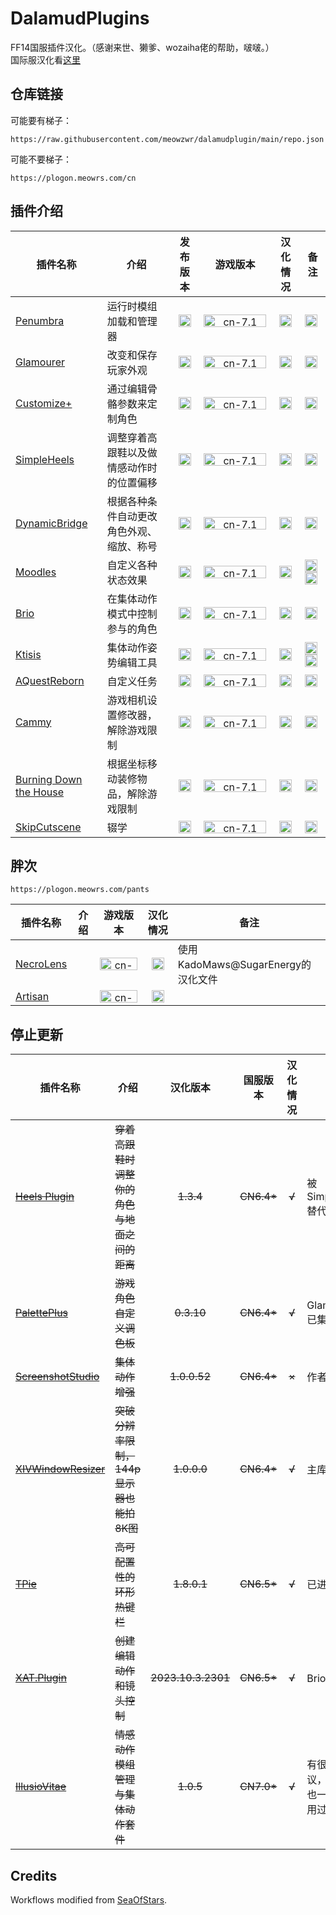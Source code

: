 # DalamudPlugins

FF14国服插件汉化。（感谢来世、獭爹、wozaiha佬的帮助，啵啵。）   
国际服汉化看[这里](https://github.com/MeowZWR/DalamudPlugin/tree/global)

## 仓库链接
可能要有梯子：
```
https://raw.githubusercontent.com/meowzwr/dalamudplugin/main/repo.json
```
可能不要梯子：
```
https://plogon.meowrs.com/cn
```
## 插件介绍

|插件名称|介绍|发布版本|游戏版本|汉化情况|备注|
|--------|----|:------:|:------:|:------:|----|
|[Penumbra](https://github.com/xivdev/Penumbra)|运行时模组加载和管理器|<img src="https://img.shields.io/github/v/release/MeowZWR/Penumbra-CN?color=%232376b7&label=" alt="-" height="20px">|<img src="https://img.shields.io/badge/7.1%2A-%232376b7?labelColor=%23505050&logo=data:image/png;base64,iVBORw0KGgoAAAANSUhEUgAAABcAAAAPCAMAAAA4caRkAAAAM1BMVEXeKRDhNw/fLw/jRg3gNA/iQA7vgQjnWgzmUwzrcgrqaQrwjQfylQb4tQT6wAP80AH+2gD8uxEnAAAAPElEQVQY02PAAxiBmJsFU5yNmYGBiZEDTZSJR4CfC6iJHV05Mx8v2DQMcSZWJiDJidVuNhbsbmJlGJoAALRPAKoCXL3iAAAAAElFTkSuQmCC" alt="cn-7.1" height="20px" width="100px">|<img src="https://img.shields.io/badge/%E2%9C%94-%232376b7" alt="√" height="20px">|<img src="https://img.shields.io/github/downloads/MeowZWR/Penumbra-CN/total?labelColor=%23505050&color=%232376b7" alt="-" height="20px">|
|[Glamourer](https://github.com/Ottermandias/Glamourer)|改变和保存玩家外观|<img src="https://img.shields.io/github/v/release/MeowZWR/Glamourer-CN?color=%232376b7&label=" alt="-" height="20px">|<img src="https://img.shields.io/badge/7.1%2A-%232376b7?labelColor=%23505050&logo=data:image/png;base64,iVBORw0KGgoAAAANSUhEUgAAABcAAAAPCAMAAAA4caRkAAAAM1BMVEXeKRDhNw/fLw/jRg3gNA/iQA7vgQjnWgzmUwzrcgrqaQrwjQfylQb4tQT6wAP80AH+2gD8uxEnAAAAPElEQVQY02PAAxiBmJsFU5yNmYGBiZEDTZSJR4CfC6iJHV05Mx8v2DQMcSZWJiDJidVuNhbsbmJlGJoAALRPAKoCXL3iAAAAAElFTkSuQmCC" alt="cn-7.1" height="20px" width="100px">|<img src="https://img.shields.io/badge/%E2%9C%94-%232376b7" alt="√" height="20px">|<img src="https://img.shields.io/github/downloads/MeowZWR/Glamourer-CN/total?labelColor=%23505050&color=%232376b7" alt="-" height="20px">|
|[Customize+](https://github.com/Aether-Tools/CustomizePlus)|通过编辑骨骼参数来定制角色|<img src="https://img.shields.io/github/v/release/MeowZWR/CustomizePlus-CN?color=%232376b7&label=" alt="-" height="20px">|<img src="https://img.shields.io/badge/7.1%2A-%232376b7?labelColor=%23505050&logo=data:image/png;base64,iVBORw0KGgoAAAANSUhEUgAAABcAAAAPCAMAAAA4caRkAAAAM1BMVEXeKRDhNw/fLw/jRg3gNA/iQA7vgQjnWgzmUwzrcgrqaQrwjQfylQb4tQT6wAP80AH+2gD8uxEnAAAAPElEQVQY02PAAxiBmJsFU5yNmYGBiZEDTZSJR4CfC6iJHV05Mx8v2DQMcSZWJiDJidVuNhbsbmJlGJoAALRPAKoCXL3iAAAAAElFTkSuQmCC" alt="cn-7.1" height="20px" width="100px">|<img src="https://img.shields.io/badge/%E2%9C%94-%232376b7" alt="√" height="20px">|<img src="https://img.shields.io/github/downloads/MeowZWR/CustomizePlus/total?labelColor=%23505050&color=%232376b7" alt="-" height="20px">|
|[SimpleHeels](https://github.com/Caraxi/SimpleHeels)|调整穿着高跟鞋以及做情感动作时的位置偏移|<img src="https://img.shields.io/github/v/release/MeowZWR/SimpleHeels?color=%232376b7&label=" alt="-" height="20px">|<img src="https://img.shields.io/badge/7.1%2A-%232376b7?labelColor=%23505050&logo=data:image/png;base64,iVBORw0KGgoAAAANSUhEUgAAABcAAAAPCAMAAAA4caRkAAAAM1BMVEXeKRDhNw/fLw/jRg3gNA/iQA7vgQjnWgzmUwzrcgrqaQrwjQfylQb4tQT6wAP80AH+2gD8uxEnAAAAPElEQVQY02PAAxiBmJsFU5yNmYGBiZEDTZSJR4CfC6iJHV05Mx8v2DQMcSZWJiDJidVuNhbsbmJlGJoAALRPAKoCXL3iAAAAAElFTkSuQmCC" alt="cn-7.1" height="20px" width="100px">|<img src="https://img.shields.io/badge/%E2%9C%94-%232376b7" alt="√" height="20px">|<img src="https://img.shields.io/github/downloads/MeowZWR/SimpleHeels/total?labelColor=%23505050&color=%232376b7" alt="-" height="20px">|
|[DynamicBridge](https://github.com/NightmareXIV/DynamicBridge)|根据各种条件自动更改角色外观、缩放、称号|<img src="https://img.shields.io/github/v/release/MeowZWR/DynamicBridge?color=%232376b7&label=" alt="-" height="20px">|<img src="https://img.shields.io/badge/7.1%2A-%232376b7?labelColor=%23505050&logo=data:image/png;base64,iVBORw0KGgoAAAANSUhEUgAAABcAAAAPCAMAAAA4caRkAAAAM1BMVEXeKRDhNw/fLw/jRg3gNA/iQA7vgQjnWgzmUwzrcgrqaQrwjQfylQb4tQT6wAP80AH+2gD8uxEnAAAAPElEQVQY02PAAxiBmJsFU5yNmYGBiZEDTZSJR4CfC6iJHV05Mx8v2DQMcSZWJiDJidVuNhbsbmJlGJoAALRPAKoCXL3iAAAAAElFTkSuQmCC" alt="cn-7.1" height="20px" width="100px">|<img src="https://img.shields.io/badge/%E2%9C%94-%232376b7" alt="√" height="20px">|<img src="https://img.shields.io/github/downloads/MeowZWR/DynamicBridge/total?labelColor=%23505050&color=%232376b7" alt="-" height="20px">|
|[Moodles](https://github.com/kawaii/Moodles)|自定义各种状态效果|<img src="https://img.shields.io/github/v/release/MeowZWR/Moodles?color=%232376b7&label=" alt="-" height="20px">|<img src="https://img.shields.io/badge/7.0%2A-%232376b7?labelColor=%23505050&logo=data:image/png;base64,iVBORw0KGgoAAAANSUhEUgAAABcAAAAPCAMAAAA4caRkAAAAM1BMVEXeKRDhNw/fLw/jRg3gNA/iQA7vgQjnWgzmUwzrcgrqaQrwjQfylQb4tQT6wAP80AH+2gD8uxEnAAAAPElEQVQY02PAAxiBmJsFU5yNmYGBiZEDTZSJR4CfC6iJHV05Mx8v2DQMcSZWJiDJidVuNhbsbmJlGJoAALRPAKoCXL3iAAAAAElFTkSuQmCC" alt="cn-7.1" height="20px" width="100px">|<img src="https://img.shields.io/badge/%E2%9C%94-%232376b7" alt="√" height="20px">|<img src="https://img.shields.io/github/downloads/MeowZWR/Moodles/total?labelColor=%23505050&color=%232376b7" alt="-" height="20px"> <a href="https://github.com/wozaiha"> <img src="https://img.shields.io/badge/%E6%9C%88%E6%B5%B7%E5%90%8C%E6%AD%A5%E7%94%B1%E7%BF%BC%E4%BD%AC%E6%8F%90%E4%BE%9B-7e1671?logoColor=2376b7" height="20px"> </a>|
|[Brio](https://github.com/AsgardXIV/Brio)|在集体动作模式中控制参与的角色|<img src="https://img.shields.io/github/v/release/MeowZWR/Brio?filter=*cn*&color=%232376b7&label=" alt="-" height="20px">|<img src="https://img.shields.io/badge/7.1%2A-%232376b7?labelColor=%23505050&logo=data:image/png;base64,iVBORw0KGgoAAAANSUhEUgAAABcAAAAPCAMAAAA4caRkAAAAM1BMVEXeKRDhNw/fLw/jRg3gNA/iQA7vgQjnWgzmUwzrcgrqaQrwjQfylQb4tQT6wAP80AH+2gD8uxEnAAAAPElEQVQY02PAAxiBmJsFU5yNmYGBiZEDTZSJR4CfC6iJHV05Mx8v2DQMcSZWJiDJidVuNhbsbmJlGJoAALRPAKoCXL3iAAAAAElFTkSuQmCC" alt="cn-7.1" height="20px" width="100px">|<img src="https://img.shields.io/badge/%E2%9C%94-%232376b7" alt="√" height="20px">|<img src="https://img.shields.io/github/downloads/MeowZWR/Brio/total?labelColor=%23505050&color=%232376b7" alt="-" height="20px">|
|[Ktisis](https://github.com/ktisis-tools/Ktisis)|集体动作姿势编辑工具|<img src="https://img.shields.io/github/v/release/MeowZWR/Ktisis?color=%232376b7&label=" alt="-" height="20px">|<img src="https://img.shields.io/badge/7.1%2A-%232376b7?labelColor=%23505050&logo=data:image/png;base64,iVBORw0KGgoAAAANSUhEUgAAABcAAAAPCAMAAAA4caRkAAAAM1BMVEXeKRDhNw/fLw/jRg3gNA/iQA7vgQjnWgzmUwzrcgrqaQrwjQfylQb4tQT6wAP80AH+2gD8uxEnAAAAPElEQVQY02PAAxiBmJsFU5yNmYGBiZEDTZSJR4CfC6iJHV05Mx8v2DQMcSZWJiDJidVuNhbsbmJlGJoAALRPAKoCXL3iAAAAAElFTkSuQmCC" alt="cn-7.1" height="20px" width="100px">|<img src="https://img.shields.io/badge/%E2%9C%94-%232376b7" alt="√" height="20px">|<img src="https://img.shields.io/github/downloads/MeowZWR/Ktisis/total?labelColor=%23505050&color=%232376b7" alt="-" height="20px"> <img src="https://img.shields.io/badge/有测试版-%237e1671" alt="有测试版" height="20px">|
|[AQuestReborn](https://github.com/Sebane1/AQuestReborn)|自定义任务|<img src="https://img.shields.io/github/v/release/MeowZWR/AQuestReborn?color=%232376b7&label=" alt="-" height="20px">|<img src="https://img.shields.io/badge/7.1%2A-%232376b7?labelColor=%23505050&logo=data:image/png;base64,iVBORw0KGgoAAAANSUhEUgAAABcAAAAPCAMAAAA4caRkAAAAM1BMVEXeKRDhNw/fLw/jRg3gNA/iQA7vgQjnWgzmUwzrcgrqaQrwjQfylQb4tQT6wAP80AH+2gD8uxEnAAAAPElEQVQY02PAAxiBmJsFU5yNmYGBiZEDTZSJR4CfC6iJHV05Mx8v2DQMcSZWJiDJidVuNhbsbmJlGJoAALRPAKoCXL3iAAAAAElFTkSuQmCC" alt="cn-7.1" height="20px" width="100px">|<img src="https://img.shields.io/badge/%E2%9C%94-%232376b7" alt="√" height="20px">|<img src="https://img.shields.io/github/downloads/MeowZWR/AQuestReborn/total?labelColor=%23505050&color=%232376b7" alt="-" height="20px">|
|[Cammy](https://github.com/UnknownX7/Cammy)|游戏相机设置修改器，解除游戏限制|<img src="https://img.shields.io/github/v/release/MeowZWR/Cammy?color=%232376b7&label=" alt="-" height="20px">|<img src="https://img.shields.io/badge/7.1%2A-%232376b7?labelColor=%23505050&logo=data:image/png;base64,iVBORw0KGgoAAAANSUhEUgAAABcAAAAPCAMAAAA4caRkAAAAM1BMVEXeKRDhNw/fLw/jRg3gNA/iQA7vgQjnWgzmUwzrcgrqaQrwjQfylQb4tQT6wAP80AH+2gD8uxEnAAAAPElEQVQY02PAAxiBmJsFU5yNmYGBiZEDTZSJR4CfC6iJHV05Mx8v2DQMcSZWJiDJidVuNhbsbmJlGJoAALRPAKoCXL3iAAAAAElFTkSuQmCC" alt="cn-7.1" height="20px" width="100px">|<img src="https://img.shields.io/badge/%E2%9C%94-%232376b7" alt="√" height="20px">|<img src="https://img.shields.io/github/downloads/MeowZWR/Cammy/total?labelColor=%23505050&color=%232376b7" alt="-" height="20px">|
|[Burning Down the House](https://github.com/LeonBlade/BDTHPlugin)|根据坐标移动装修物品，解除游戏限制|<img src="https://img.shields.io/github/v/release/MeowZWR/BDTHPlugin?color=%232376b7&label=" alt="-" height="20px">|<img src="https://img.shields.io/badge/7.1%2A-%232376b7?labelColor=%23505050&logo=data:image/png;base64,iVBORw0KGgoAAAANSUhEUgAAABcAAAAPCAMAAAA4caRkAAAAM1BMVEXeKRDhNw/fLw/jRg3gNA/iQA7vgQjnWgzmUwzrcgrqaQrwjQfylQb4tQT6wAP80AH+2gD8uxEnAAAAPElEQVQY02PAAxiBmJsFU5yNmYGBiZEDTZSJR4CfC6iJHV05Mx8v2DQMcSZWJiDJidVuNhbsbmJlGJoAALRPAKoCXL3iAAAAAElFTkSuQmCC" alt="cn-7.1" height="20px" width="100px">|<img src="https://img.shields.io/badge/%E2%9C%94-%232376b7" alt="√" height="20px">|<img src="https://img.shields.io/github/downloads/MeowZWR/BDTHPlugin/total?labelColor=%23505050&color=%232376b7" alt="-" height="20px">|
|[SkipCutscene](https://github.com/a08381/Dalamud.SkipCutscene)|辍学|<img src="https://img.shields.io/github/v/release/MeowZWR/Dalamud.SkipCutscene?color=%232376b7&label=" alt="-" height="20px">|<img src="https://img.shields.io/badge/7.1%2A-%232376b7?labelColor=%23505050&logo=data:image/png;base64,iVBORw0KGgoAAAANSUhEUgAAABcAAAAPCAMAAAA4caRkAAAAM1BMVEXeKRDhNw/fLw/jRg3gNA/iQA7vgQjnWgzmUwzrcgrqaQrwjQfylQb4tQT6wAP80AH+2gD8uxEnAAAAPElEQVQY02PAAxiBmJsFU5yNmYGBiZEDTZSJR4CfC6iJHV05Mx8v2DQMcSZWJiDJidVuNhbsbmJlGJoAALRPAKoCXL3iAAAAAElFTkSuQmCC" alt="cn-7.1" height="20px" width="100px">|<img src="https://img.shields.io/badge/%E2%80%94-%232376b7" alt="-" height="20px">|<img src="https://img.shields.io/github/downloads/MeowZWR/Dalamud.SkipCutscene/total?labelColor=%23505050&color=%232376b7" alt="-" height="20px">|

## 胖次
```
https://plogon.meowrs.com/pants
```

|插件名称|介绍|游戏版本|汉化情况|备注|
|--------|----|:------:|:------:|----|
|[NecroLens](https://github.com/Jukkales/NecroLens)||<img src="https://img.shields.io/badge/7.1%2A-%232376b7?labelColor=%23505050&logo=data:image/png;base64,iVBORw0KGgoAAAANSUhEUgAAABcAAAAPCAMAAAA4caRkAAAAM1BMVEXeKRDhNw/fLw/jRg3gNA/iQA7vgQjnWgzmUwzrcgrqaQrwjQfylQb4tQT6wAP80AH+2gD8uxEnAAAAPElEQVQY02PAAxiBmJsFU5yNmYGBiZEDTZSJR4CfC6iJHV05Mx8v2DQMcSZWJiDJidVuNhbsbmJlGJoAALRPAKoCXL3iAAAAAElFTkSuQmCC" alt="cn-7.1" height="20px" width="60px">|<img src="https://img.shields.io/badge/%E2%9C%94-%232376b7" alt="√" height="20px">|使用KadoMaws@SugarEnergy的汉化文件|
|[Artisan](https://github.com/PunishXIV/Artisan)||<img src="https://img.shields.io/badge/7.1%2A-%232376b7?labelColor=%23505050&logo=data:image/png;base64,iVBORw0KGgoAAAANSUhEUgAAABcAAAAPCAMAAAA4caRkAAAAM1BMVEXeKRDhNw/fLw/jRg3gNA/iQA7vgQjnWgzmUwzrcgrqaQrwjQfylQb4tQT6wAP80AH+2gD8uxEnAAAAPElEQVQY02PAAxiBmJsFU5yNmYGBiZEDTZSJR4CfC6iJHV05Mx8v2DQMcSZWJiDJidVuNhbsbmJlGJoAALRPAKoCXL3iAAAAAElFTkSuQmCC" alt="cn-7.1" height="20px" width="60px">|<img src="https://img.shields.io/badge/%E2%9C%94-%232376b7" alt="√" height="20px">|

## 停止更新
|插件名称|介绍|汉化版本|国服版本|汉化情况|备注|
|--------|----|:------:|:------:|:------:|----|
|~~[Heels Plugin](https://github.com/LeonBlade/HeelsPlugin)~~|~~穿着高跟鞋时调整你的角色与地面之间的距离~~|~~1.3.4~~|~~CN6.4*~~|~~√~~|被Simpleheels替代|
|~~[PalettePlus](https://github.com/chirpxiv/PalettePlus)~~|~~游戏角色自定义调色板~~|~~0.3.10~~|~~CN6.4*~~|~~√~~|Glamourer已集成|
|~~[ScreenshotStudio](https://github.com/XIV-Tools/ScreenshotStudio)~~|~~集体动作增强~~|~~1.0.0.52~~|~~CN6.4*~~|~~×~~|作者删库|
|~~[XIVWindowResizer](https://github.com/AlexCSDev/XIVWindowResizer)~~|~~突破分辨率限制，144p显示器也能拍8K图~~|~~1.0.0.0~~|~~CN6.4*~~|~~√~~|主库插件|
|~~[TPie](https://github.com/Tischel/TPie)~~|~~高可配置性的环形热键栏~~|~~1.8.0.1~~|~~CN6.5*~~|~~√~~|已进主库|
|~~[XAT.Plugin](https://github.com/AsgardXIV/XAT)~~|~~创建编辑动作和镜头控制~~|~~2023.10.3.2301~~|~~CN6.5*~~|~~√~~|Brio已集成|
|~~[IllusioVitae](https://github.com/KrisanThyme/Illusio-Vitae)~~|~~情感动作模组管理与集体动作套件~~|~~1.0.5~~|~~CN7.0*~~|~~√~~|有很多争议，汉化后也一次都没用过|

## Credits

Workflows modified from [SeaOfStars](https://github.com/Ottermandias/SeaOfStars).
